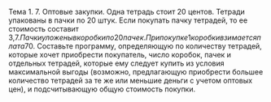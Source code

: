 Тема 1.
7. Оптовые закупки. Одна тетрадь стоит 20 центов.
Тетради упакованы в пачки по 20 штук. Если покупать пачку тетрадей, то ее стоимость составит 3,7$. Пачки уложены в коробки по 20 пачек. При покупке 1 коробки взимается плата 70$. Составьте программу, определяющую по количеству тетрадей, которые хочет приобрести покупатель, число коробок, пачек и отдельных тетрадей, которые ему следует купить из условия максимальной выгоды (возможно, предлагающую приобрести большее количество тетрадей за те же или меньшие деньги с учетом оптовых цен), и подсчитывающую общую стоимость покупки.
